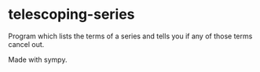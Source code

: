 # telescoping-series
Program which lists the terms of a series and tells you if any of those terms cancel out.

Made with sympy.
